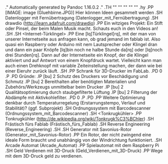 .\" Automatically generated by Pandoc 1.16.0.2
.\"
.TH "" "" "" "" ""
.hy
.PP
 [IMAGE: image (Gluehbirne.JPG)] Hier können Ideen gesammelt werden
.SH Datenlogger mit Fernübertragung (Datenlogger_mit_Fernübertragung)
.SH drawdio (http://learn.adafruit.com/drawdio)
.PP
Ein witziges Projekt: Ein Stift oder Pinsel, der beim Malen Musik macht.
Schauts euch in den Videos an!
.SH <Upcycling>
.SH <Internet-Türklingel>
.PP
Eine \[lq]Türklingel\[rq], mit der man von unserer Internetseite aus
anfragen kann, ob grad jemand im fablab ist.
Also quasi ein Raspberry oder Arduino mit nem Lautsprecher oder Klingel
dran und dann ein paar Knöpfe \[lq]bin noch ne halbe Stunde da\[rq] oder
\[lq]noch drei Stunden\[rq].
Dann auf der Internetseite ein Knopf, der die Klingel aktiviert und auf
Antwort von einem Knopfdruck wartet.
Vielleicht kann man auch einen Drehknopf mit variable Zeiteinstellung
machen, der dann wie bei einer Eieruhr zurück läuft.
.SH <Druckerschrank>
.PP
Schrank für 3D\-Drucker im FabLab.
.PD 0
.P
.PD
Gründe:
.IP \[bu] 2
Schutz des Druckers vor Beschädigung und Schmutz
.IP \[bu] 2
Bereithalten aller benötigten Materialien und Zubehörs/Werkzeugs
unmittelbar beim Drucker
.IP \[bu] 2
Qualitätsoptimierung durch staubgefilterte Lüftung
.IP \[bu] 2
Filterung der Abdämpfe mit Aktivkohlefilter.
.PD 0
.P
.PD
.PP
Weitere Optimierung denkbar durch Temperaturregelung (Erstarrungstempo,
Verlauf und Stabilität)?
(ggf.
Subprojekt)
.SH Ordnungssystem mit
Barcodescanner (Ordnungssystem_mit_Barcodescanner)
.SH <Tonkrugkühler>
.PP
Tonkrugkühler (http://de.wikipedia.org/wiki/Tonkrugk%C3%BChler)
.SH Frästisch fürs Fablab (Frästisch_fürs_Fablab)
.SH Reverse Engineering (Reverse_Engineering)
.SH <Haussteuerung>
.SH Generator mit Savonius\-Rotor (Generator_mit_Savonius-Rotor)
.PP
Ein Rotor, der nicht zwingend eine ideale Form braucht und unabhängig
von der Windrichtung funktioniert.
.SH Arcade Automat (Arcade_Automat)
.PP
Spielautomat mit dem Raspberry Pi
.SH Geld Verdienen mit 3D\-Druck (Geld_Verdienen_mit_3D-Druck)
.PP
Wege mit dem 3D\-Druck geld zu verdienen.
